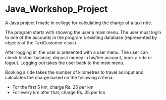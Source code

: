 # Java_Workshop_Project
A Java project I made in college for calculating the charge of a taxi ride.

The program starts with showing the user a main menu. The user must login to one of the accounts in the program's existing database (represented by objects of the TaxiCustomer class).

After logging in, the user is presented with a user menu. The user can check his/her balance, deposit money in his/her account, book a ride or logout. Logging out takes the user back to the main menu.

Booking a ride takes the number of kilometres to travel as input and calculates the charge based on the following criteria:
- For the first 5 km, charge Rs. 25 per km
- For every km after that, charge Rs. 35 per km
